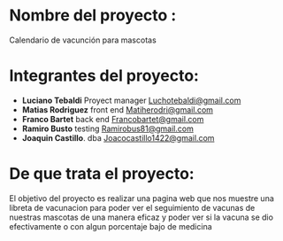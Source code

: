 # Nombre del proyecto : 

Calendario de vacunción para mascotas   

# Integrantes del proyecto:

* **Luciano Tebaldi**   Proyect manager Luchotebaldi@gmail.com
* **Matias Rodriguez**  front end       Matiherodri@gmail.com
* **Franco Bartet**     back end        Francobartet@gmail.com
* **Ramiro Busto**      testing         Ramirobus81@gmail.com
* **Joaquin Castillo**. dba             Joacocastillo1422@gmail.com

# De que trata el proyecto: 

El objetivo del proyecto es realizar una pagina web que nos muestre una libreta de vacunacion para poder ver el seguimiento de vacunas de nuestras mascotas de una manera eficaz y poder ver si la vacuna se dio efectivamente o con algun porcentaje bajo de medicina
